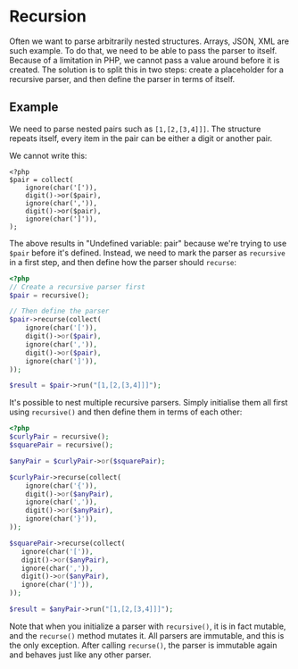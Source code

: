 # Recursion 

Often we want to parse arbitrarily nested structures. Arrays, JSON, XML are such example. To do that, we need to be able to pass the parser to itself. Because of a limitation in PHP, we cannot pass a value around before it is created. The solution is to split this in two steps: create a placeholder for a recursive parser, and then define the parser in terms of itself. 

## Example

We need to parse nested pairs such as `[1,[2,[3,4]]]`. The structure repeats itself, every item in the pair can be either a digit or another pair. 

We cannot write this:

```
<?php
$pair = collect(
    ignore(char('[')),
    digit()->or($pair),
    ignore(char(',')),
    digit()->or($pair),
    ignore(char(']')),
);
```

The above results in "Undefined variable: pair" because we're trying to use `$pair` before it's defined. Instead, we need to mark the parser as `recursive` in a first step, and then define how the parser should `recurse`: 

```php
<?php
// Create a recursive parser first
$pair = recursive();

// Then define the parser
$pair->recurse(collect(
    ignore(char('[')),
    digit()->or($pair),
    ignore(char(',')),
    digit()->or($pair),
    ignore(char(']')),
));

$result = $pair->run("[1,[2,[3,4]]]");
```

It's possible to nest multiple recursive parsers. Simply initialise them all first using  `recursive()` and then define them in terms of each other:

```php
<?php
$curlyPair = recursive();
$squarePair = recursive();

$anyPair = $curlyPair->or($squarePair);

$curlyPair->recurse(collect(
    ignore(char('{')),
    digit()->or($anyPair),
    ignore(char(',')),
    digit()->or($anyPair),
    ignore(char('}')),
));

$squarePair->recurse(collect(
   ignore(char('[')),
   digit()->or($anyPair),
   ignore(char(',')),
   digit()->or($anyPair),
   ignore(char(']')),
));

$result = $anyPair->run("[1,[2,[3,4]]]");
```

Note that when you initialize a parser with `recursive()`, it is in fact mutable, and the `recurse()` method mutates it. All parsers are immutable, and this is the only exception. After calling `recurse()`, the parser is immutable again and behaves just like any other parser.